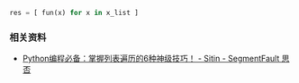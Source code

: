
```python
res = [ fun(x) for x in x_list ]
```

### 相关资料

- [Python编程必备：掌握列表遍历的6种神级技巧！ - Sitin - SegmentFault 思否](https://segmentfault.com/a/1190000044374534#item-6)
